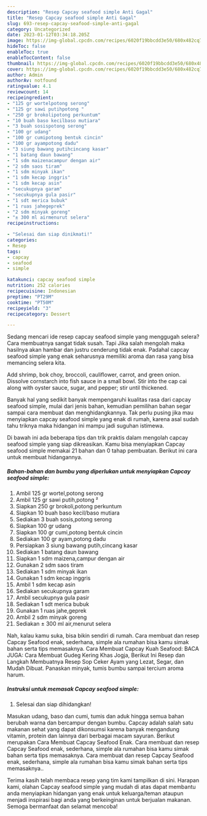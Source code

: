 ```yaml
---
description: "Resep Capcay seafood simple Anti Gagal"
title: "Resep Capcay seafood simple Anti Gagal"
slug: 693-resep-capcay-seafood-simple-anti-gagal
category: Uncategorized
date: 2023-01-12T03:34:18.205Z
image: https://img-global.cpcdn.com/recipes/6020f19bbcdd3e50/680x482cq70/capcay-seafood-simple-foto-resep-utama.jpg
hideToc: false
enableToc: true
enableTocContent: false
thumbnail: https://img-global.cpcdn.com/recipes/6020f19bbcdd3e50/680x482cq70/capcay-seafood-simple-foto-resep-utama.jpg
cover: https://img-global.cpcdn.com/recipes/6020f19bbcdd3e50/680x482cq70/capcay-seafood-simple-foto-resep-utama.jpg
author: Admin
authorAv: notfound
ratingvalue: 4.1
reviewcount: 14
recipeingredient:
- "125 gr wortelpotong serong"
- "125 gr sawi putihpotong "
- "250 gr brokolipotong perkuntum"
- "10 buah baso kecilbaso mutiara"
- "3 buah sosispotong serong"
- "100 gr udang"
- "100 gr cumipotong bentuk cincin"
- "100 gr ayampotong dadu"
- "3 siung bawang putihcincang kasar"
- "1 batang daun bawang"
- "1 sdm maizenacampur dengan air"
- "2 sdm saos tiram"
- "1 sdm minyak ikan"
- "1 sdm kecap inggris"
- "1 sdm kecap asin"
- "secukupnya garam"
- "secukupnya gula pasir"
- "1 sdt merica bubuk"
- "1 ruas jahegeprek"
- "2 sdm minyak goreng"
- "± 300 ml airmenurut selera"
recipeinstructions:

- "Selesai dan siap dinikmati!"
categories:
- Resep
tags:
- capcay
- seafood
- simple

katakunci: capcay seafood simple 
nutrition: 252 calories
recipecuisine: Indonesian
preptime: "PT29M"
cooktime: "PT50M"
recipeyield: "3"
recipecategory: Dessert

---
```



Sedang mencari ide resep capcay seafood simple yang menggugah selera? Cara membuatnya sangat tidak susah. Tapi Jika salah mengolah maka hasilnya akan hambar dan justru cenderung tidak enak. Padahal capcay seafood simple yang enak seharusnya memiliki aroma dan rasa yang bisa memancing selera kita.


Add shrimp, bok choy, broccoli, cauliflower, carrot, and green onion. Dissolve cornstarch into fish sauce in a small bowl. Stir into the cap cai along with oyster sauce, sugar, and pepper; stir until thickened.

Banyak hal yang sedikit banyak mempengaruhi kualitas rasa dari capcay seafood simple, mulai dari jenis bahan, kemudian pemilihan bahan segar sampai cara membuat dan menghidangkannya. Tak perlu pusing jika mau menyiapkan capcay seafood simple yang enak di rumah, karena asal sudah tahu triknya maka hidangan ini mampu jadi suguhan istimewa.


Di bawah ini ada beberapa tips dan trik praktis dalam mengolah capcay seafood simple yang siap dikreasikan. Kamu bisa menyiapkan Capcay seafood simple memakai 21 bahan dan 0 tahap pembuatan. Berikut ini cara untuk membuat hidangannya.

<!--inarticleads1-->

##### Bahan-bahan dan bumbu yang diperlukan untuk menyiapkan Capcay seafood simple:

1. Ambil 125 gr wortel,potong serong
1. Ambil 125 gr sawi putih,potong ²
1. Siapkan 250 gr brokoli,potong perkuntum
1. Siapkan 10 buah baso kecil/baso mutiara
1. Sediakan 3 buah sosis,potong serong
1. Siapkan 100 gr udang
1. Siapkan 100 gr cumi,potong bentuk cincin
1. Sediakan 100 gr ayam,potong dadu
1. Persiapkan 3 siung bawang putih,cincang kasar
1. Sediakan 1 batang daun bawang
1. Siapkan 1 sdm maizena,campur dengan air
1. Gunakan 2 sdm saos tiram
1. Sediakan 1 sdm minyak ikan
1. Gunakan 1 sdm kecap inggris
1. Ambil 1 sdm kecap asin
1. Sediakan secukupnya garam
1. Ambil secukupnya gula pasir
1. Sediakan 1 sdt merica bubuk
1. Gunakan 1 ruas jahe,geprek
1. Ambil 2 sdm minyak goreng
1. Sediakan ± 300 ml air,menurut selera


Nah, kalau kamu suka, bisa bikin sendiri di rumah. Cara membuat dan resep Capcay Seafood enak, sederhana, simple ala rumahan bisa kamu simak bahan serta tips memasaknya. Cara Membuat Capcay Kuah Seafood: BACA JUGA: Cara Membuat Gudeg Kering Khas Jogja, Berikut Ini Resep dan Langkah Membuatnya Resep Sop Ceker Ayam yang Lezat, Segar, dan Mudah Dibuat. Panaskan minyak, tumis bumbu sampai tercium aroma harum. 

<!--inarticleads2-->

##### Instruksi untuk memasak Capcay seafood simple:


1. Selesai dan siap dihidangkan!

Masukan udang, baso dan cumi, tumis dan aduk hingga semua bahan berubah warna dan bercampur dengan bumbu. Capcay adalah salah satu makanan sehat yang dapat dikonsumsi karena banyak mengandung vitamin, protein dan lainnya dari berbagai macam sayuran. Berikut merupakan Cara Membuat Capcay Seafood Enak. Cara membuat dan resep Capcay Seafood enak, sederhana, simple ala rumahan bisa kamu simak bahan serta tips memasaknya. Cara membuat dan resep Capcay Seafood enak, sederhana, simple ala rumahan bisa kamu simak bahan serta tips memasaknya.. 

Terima kasih telah membaca resep yang tim kami tampilkan di sini. Harapan kami, olahan Capcay seafood simple yang mudah di atas dapat membantu anda menyiapkan hidangan yang enak untuk keluarga/teman ataupun menjadi inspirasi bagi anda yang berkeinginan untuk berjualan makanan. Semoga bermanfaat dan selamat mencoba!
